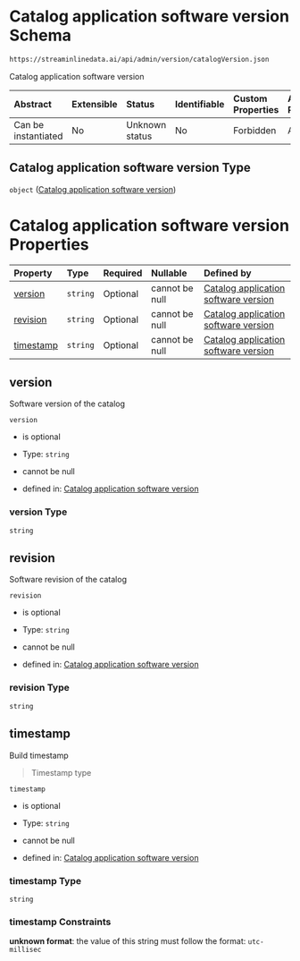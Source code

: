# Catalog application software version Schema

```txt
https://streaminlinedata.ai/api/admin/version/catalogVersion.json
```

Catalog application software version

| Abstract            | Extensible | Status         | Identifiable | Custom Properties | Additional Properties | Access Restrictions | Defined In                                                                          |
| :------------------ | :--------- | :------------- | :----------- | :---------------- | :-------------------- | :------------------ | :---------------------------------------------------------------------------------- |
| Can be instantiated | No         | Unknown status | No           | Forbidden         | Allowed               | none                | [catalogVersion.json](../out/schema/api/catalogVersion.json "open original schema") |

## Catalog application software version Type

`object` ([Catalog application software version](catalogversion.md))

# Catalog application software version Properties

| Property                | Type     | Required | Nullable       | Defined by                                                                                                                                                             |
| :---------------------- | :------- | :------- | :------------- | :--------------------------------------------------------------------------------------------------------------------------------------------------------------------- |
| [version](#version)     | `string` | Optional | cannot be null | [Catalog application software version](catalogversion-properties-version.md "https://streaminlinedata.ai/api/admin/version/catalogVersion.json#/properties/version")   |
| [revision](#revision)   | `string` | Optional | cannot be null | [Catalog application software version](catalogversion-properties-revision.md "https://streaminlinedata.ai/api/admin/version/catalogVersion.json#/properties/revision") |
| [timestamp](#timestamp) | `string` | Optional | cannot be null | [Catalog application software version](common-definitions-timestamp.md "https://streaminlinedata.ai/api/admin/version/catalogVersion.json#/properties/timestamp")      |

## version

Software version of the catalog

`version`

*   is optional

*   Type: `string`

*   cannot be null

*   defined in: [Catalog application software version](catalogversion-properties-version.md "https://streaminlinedata.ai/api/admin/version/catalogVersion.json#/properties/version")

### version Type

`string`

## revision

Software revision of the catalog

`revision`

*   is optional

*   Type: `string`

*   cannot be null

*   defined in: [Catalog application software version](catalogversion-properties-revision.md "https://streaminlinedata.ai/api/admin/version/catalogVersion.json#/properties/revision")

### revision Type

`string`

## timestamp

Build timestamp

> Timestamp type

`timestamp`

*   is optional

*   Type: `string`

*   cannot be null

*   defined in: [Catalog application software version](common-definitions-timestamp.md "https://streaminlinedata.ai/api/admin/version/catalogVersion.json#/properties/timestamp")

### timestamp Type

`string`

### timestamp Constraints

**unknown format**: the value of this string must follow the format: `utc-millisec`
